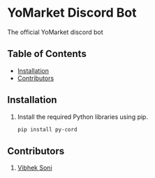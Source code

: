 # YoMarket Discord Bot
 The official YoMarket discord bot

## Table of Contents

- [Installation](#installation)
- [Contributors](#Contributors)

## Installation
1. Install the required Python libraries using pip.

   ```bash
   pip install py-cord
   ```
## Contributors
1. [Vibhek Soni](https://github.com/vibheksoni)
